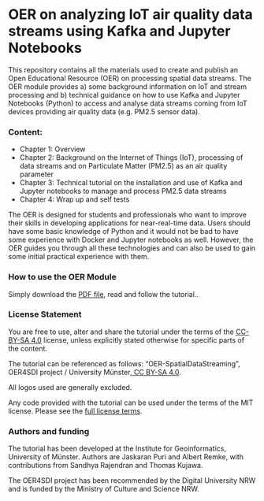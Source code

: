 
# OER on analyzing IoT air quality data streams using Kafka and Jupyter Notebooks          

This repository contains all the materials used to create and publish an Open Educational Resource (OER) on processing spatial data streams. The OER module provides a) some background information on IoT and stream processing and b) technical guidance on how to use Kafka and Jupyter Notebooks (Python) to access and analyse data streams coming from IoT devices providing air quality data (e.g. PM2.5 sensor data). 

### Content:
* Chapter 1: Overview
* Chapter 2: Background on the Internet of Things (IoT), processing of data streams and on Particulate Matter (PM2.5) as an air quality parameter
* Chapter 3: Technical tutorial on the installation and use of Kafka and Jupyter notebooks to manage and process PM2.5 data streams
* Chapter 4: Wrap up and self tests

The OER is designed for students and professionals who want to improve their skills in developing applications for near-real-time data. Users should have some basic knowledge of Python and it would not be bad to have some experience with Docker and Jupyter notebooks as well. However, the OER guides you through all these technologies and can also be used to gain some initial practical experience with them. 

### How to use the OER Module

Simply download the [PDF file](\docs\OERSpatialDataStreaming.pdf), read and follow the tutorial..

### License Statement

You are free to use, alter and share the tutorial under the terms of the [CC-BY-SA 4.0](https://creativecommons.org/licenses/by-sa/4.0/legalcode) license, unless explicitly stated otherwise for specific parts of the content. 

The tutorial can be referenced as follows: “OER-SpatialDataStreaming”, OER4SDI project / University Münster,[ CC BY-SA 4.0](https://creativecommons.org/licenses/by-sa/4.0/legalcode.en).

All logos used are generally excluded.

Any code provided with the tutorial can be used under the terms of the MIT license. Please see the [full license terms](/LICENSE.md).


### Authors and funding

The tutorial has been developed at the Institute for Geoinformatics, University of Münster. Authors are Jaskaran Puri and Albert Remke, with contributions from Sandhya Rajendran and Thomas Kujawa.

The OER4SDI project has been recommended by the Digital University NRW and is funded by the Ministry of Culture and Science NRW. 
